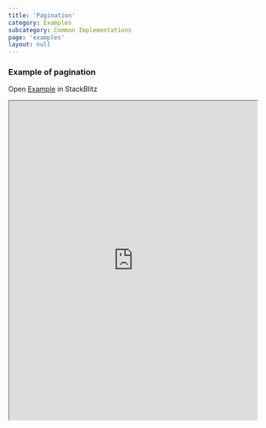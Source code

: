 ```yaml
---
title: 'Pagination'
category: Examples
subcategory: Common Implementations
page: 'examples'
layout: null
---
```


<h3>Example of pagination</h3>
<div>Open <a href="https://stackblitz.com/edit/tablejs-community-pagination-ivy" target="_blank">Example</a> in StackBlitz <a href="https://stackblitz.com/edit/tablejs-community-pagination-ivy" target="_blank"><i class="fas fa-external-link-alt"></i></a></div><p></p>
<iframe width="100%" height="650px" src="https://stackblitz.com/edit/tablejs-community-pagination-ivy?ctl=1&embed=1&file=src/app/app.component.ts&hideExplorer=1&hideNavigation=1&theme=light&view=preview"></iframe>